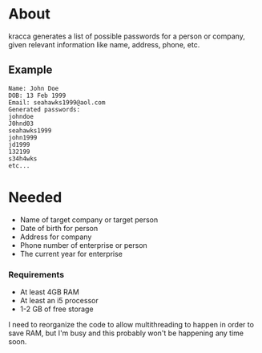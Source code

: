 # About
kracca generates a list of possible passwords for a person or company, given 
relevant information like name, address, phone, etc. 

## Example 
```
Name: John Doe
DOB: 13 Feb 1999
Email: seahawks1999@aol.com
Generated passwords: 
johndoe 
J0hnd03
seahawks1999
john1999
jd1999
132199
s34h4wks
etc...
```

# Needed
* Name of target company or target person 
* Date of birth for person 
* Address for company
* Phone number of enterprise or person
* The current year for enterprise 

### Requirements 
* At least 4GB RAM 
* At least an i5 processor 
* 1-2 GB of free storage

I need to reorganize the code to allow multithreading to happen in order to save RAM, but I'm busy and this probably won't be happening any time soon.
